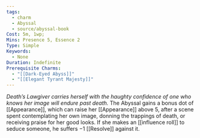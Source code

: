 ```yaml
---
tags:
  - charm
  - Abyssal
  - source/abyssal-book
Cost: 5m, 1wp; 
Mins: Presence 5, Essence 2
Type: Simple
Keywords:
  - None
Duration: Indefinite
Prerequisite Charms:
  - "[[Dark-Eyed Abyss]]"
  - "[[Elegant Tyrant Majesty]]"
---
```

*Death’s Lawgiver carries herself with the haughty confidence of one who knows her image will endure past death.*
The Abyssal gains a bonus dot of [[Appearance]], which can raise her [[Appearance]] above 5, after a scene spent contemplating her own image, donning the trappings of death, or receiving praise for her good looks. If she makes an [[influence roll]] to seduce someone, he suffers −1 [[Resolve]] against it.